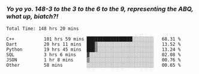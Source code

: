 ### ***Yo yo yo. 148-3 to the 3 to the 6 to the 9, representing the ABQ, what up, biatch?!***

<!--START_SECTION:waka-->

```text
Total Time: 148 hrs 20 mins

C++           101 hrs 59 mins █████████████████░░░░░░░░   68.31 %
Dart          20 hrs 11 mins  ███▒░░░░░░░░░░░░░░░░░░░░░   13.52 %
Python        19 hrs 45 mins  ███▒░░░░░░░░░░░░░░░░░░░░░   13.24 %
SQL           3 hrs 6 mins    ▓░░░░░░░░░░░░░░░░░░░░░░░░   02.08 %
JSON          1 hr 8 mins     ▒░░░░░░░░░░░░░░░░░░░░░░░░   00.76 %
Other         58 mins         ░░░░░░░░░░░░░░░░░░░░░░░░░   00.65 %
```

<!--END_SECTION:waka-->

<!--
**AJMC2002/AJMC2002** is a ✨ _special_ ✨ repository because its `README.md` (this file) appears on your GitHub profile.

Here are some ideas to get you started:

- 🔭 I’m currently working on ...
- 🌱 I’m currently learning ...
- 👯 I’m looking to collaborate on ...
- 🤔 I’m looking for help with ...
- 💬 Ask me about ...
- 📫 How to reach me: ...
- 😄 Pronouns: ...
- ⚡ Fun fact: ...
-->
